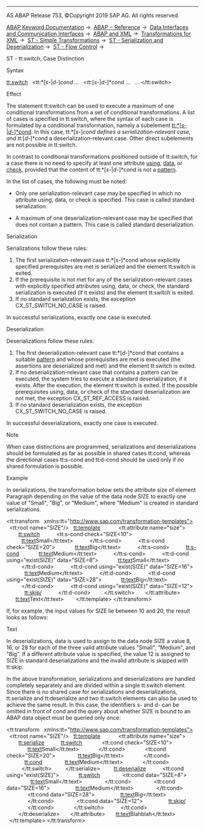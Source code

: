  

* * *

AS ABAP Release 753, ©Copyright 2019 SAP AG. All rights reserved.

[ABAP Keyword Documentation](https://help.sap.com/doc/abapdocu_753_index_htm/7.53/en-US/abenabap.htm) →  [ABAP − Reference](https://help.sap.com/doc/abapdocu_753_index_htm/7.53/en-US/abenabap_reference.htm) →  [Data Interfaces and Communication Interfaces](https://help.sap.com/doc/abapdocu_753_index_htm/7.53/en-US/abenabap_data_communication.htm) →  [ABAP and XML](https://help.sap.com/doc/abapdocu_753_index_htm/7.53/en-US/abenabap_xml.htm) →  [Transformations for XML](https://help.sap.com/doc/abapdocu_753_index_htm/7.53/en-US/abenabap_xml_trafos.htm) →  [ST - Simple Transformations](https://help.sap.com/doc/abapdocu_753_index_htm/7.53/en-US/abenabap_st.htm) →  [ST - Serialization and Deserialization](https://help.sap.com/doc/abapdocu_753_index_htm/7.53/en-US/abenst_serial_deserial.htm) →  [ST - Flow Control](https://help.sap.com/doc/abapdocu_753_index_htm/7.53/en-US/abenst_flow_control.htm) → 

ST - tt:switch, Case Distinction

Syntax

<tt:switch>
  <tt:*\[*s-*|*d-*\]*cond ...
  <tt:*\[*s-*|*d-*\]*cond ...
  ...
</tt:switch>

Effect

The statement tt:switch can be used to execute a maximum of one conditional transformations from a set of conditional transformations. A list of cases is specified in tt:switch, where the syntax of each case is formulated by a conditional transformation, namely a subelement [tt:*\[*s-*|*d-*\]*cond](https://help.sap.com/doc/abapdocu_753_index_htm/7.53/en-US/abenst_tt_cond.htm). In this case, tt:*\[*s-*\]*cond defines a serialization-relevant case, and tt:*\[*d-*\]*cond a deserialization-relevant case. Other direct subelements are not possible in tt:switch.

In contrast to conditional transformations positioned outside of tt:switch, for a case there is no need to specify at least one attribute [using](https://help.sap.com/doc/abapdocu_753_index_htm/7.53/en-US/abenst_using.htm), [data](https://help.sap.com/doc/abapdocu_753_index_htm/7.53/en-US/abenst_data.htm), or [check](https://help.sap.com/doc/abapdocu_753_index_htm/7.53/en-US/abenst_check.htm), provided that the content of tt:*\[*s-*|*d-*\]*cond is not a [pattern](https://help.sap.com/doc/abapdocu_753_index_htm/7.53/en-US/abenst_pattern.htm).

In the list of cases, the following must be noted:

-   Only one serialization-relevant case may be specified in which no attribute using, data, or check is specified. This case is called standard serialization.

-   A maximum of one deserialization-relevant case may be specified that does not contain a pattern. This case is called standard deserialization.

Serialization

Serializations follow these rules:

1.  The first serialization-relevant case tt:*\[*s-*\]*cond whose explicitly specified prerequisites are met is serialized and the element tt:switch is exited.
2.  If the prerequisite is not met for any of the serialization-relevant cases with explicitly specified attributes using, data, or check, the standard serialization is executed (if it exists) and the element tt:switch is exited.
3.  If no standard serialization exists, the exception CX\_ST\_SWITCH\_NO\_CASE is raised.

In successful serializations, exactly one case is executed.

Deserialization

Deserializations follow these rules:

1.  The first deserialization-relevant case tt:*\[*d-*\]*cond that contains a suitable [pattern](https://help.sap.com/doc/abapdocu_753_index_htm/7.53/en-US/abenst_pattern.htm) and whose prerequisites are met is executed (the assertions are deserialized and met) and the element tt:switch is exited.
2.  If no deserialization-relevant case that contains a pattern can be executed, the system tries to execute a standard deserialization, if it exists. After the execution, the element tt:switch is exited. If the possible prerequisites using, data, or check of the standard deserialization are not met, the exception CX\_ST\_REF\_ACCESS is raised.
3.  If no standard deserialization exists, the exception CX\_ST\_SWITCH\_NO\_CASE is raised.

In successful deserializations, exactly one case is executed.

Note

When case distinctions are programmed, serializations and deserializations should be formulated as far as possible in shared cases tt:cond, whereas the directional cases tt:s-cond and tt:d-cond should be used only if no shared formulation is possible.

Example

In serializations, the transformation below sets the attribute size of element Paragraph depending on the value of the data node SIZE to exactly one value of "Small", "Big", or "Medium", where "Medium" is created in standard serializations.

<tt:transform
  xmlns:tt="http://www.sap.com/transformation-templates">
  <tt:root name="SIZE"/>
  <tt:template>
    <Paragraph>
      <tt:attribute name="size">
        <tt:switch>
          <tt:s-cond check="SIZE<10">
            <tt:text>Small</tt:text>
          </tt:s-cond>
          <tt:s-cond check="SIZE>20">
            <tt:text>Big</tt:text>
          </tt:s-cond>
          <tt:s-cond>
            <tt:text>Medium</tt:text>
          </tt:s-cond>
          <tt:d-cond using="exist(SIZE)" data="SIZE=8">
            <tt:text>Small</tt:text>
          </tt:d-cond>
          <tt:d-cond using="exist(SIZE)" data="SIZE=16">
            <tt:text>Medium</tt:text>
          </tt:d-cond>
          <tt:d-cond using="exist(SIZE)" data="SIZE=28">
            <tt:text>Big</tt:text>
          </tt:d-cond>
          <tt:d-cond using="exist(SIZE)" data="SIZE=12">
            <tt:skip/>
          </tt:d-cond>
        </tt:switch>
      </tt:attribute>
      <tt:text>Text</tt:text>
    </Paragraph>
  </tt:template>
</tt:transform>

If, for example, the input values for SIZE lie between 10 and 20, the result looks as follows:

<Paragraph size="Medium">Text</Paragraph>

In deserializations, data is used to assign to the data node SIZE a value 8, 16, or 28 for each of the three valid attribute values "Small", "Medium", and "Big". If a different attribute value is specified, the value 12 is assigned to SIZE in standard deserializations and the invalid attribute is skipped with tt:skip.

In the above transformation, serializations and deserializations are handled completely separately and are divided within a single tt:switch element. Since there is no shared case for serializations and deserializations, tt:serialize and tt:deserialize and two tt:switch elements can also be used to achieve the same result. In this case, the identifiers s- and d- can be omitted in front of cond and the query about whether SIZE is bound to an ABAP data object must be queried only once:

<tt:transform
  xmlns:tt="http://www.sap.com/transformation-templates">
  <tt:root name="SIZE"/>
  <tt:template>
    <Paragraph>
      <tt:attribute name="size">
        <tt:serialize>
          <tt:switch>
            <tt:cond check="SIZE<10">
              <tt:text>Small</tt:text>
            </tt:cond>
            <tt:cond check="SIZE>20">
              <tt:text>Big</tt:text>
            </tt:cond>
            <tt:cond>
              <tt:text>Medium</tt:text>
            </tt:cond>
          </tt:switch>
        </tt:serialize>
        <tt:deserialize>
          <tt:cond using="exist(SIZE)">
            <tt:switch>
              <tt:cond data="SIZE=8">
                <tt:text>Small</tt:text>
              </tt:cond>
              <tt:cond data="SIZE=16">
                <tt:text>Medium</tt:text>
              </tt:cond>
              <tt:cond data="SIZE=28">
                <tt:text>Big</tt:text>
              </tt:cond>
              <tt:cond data="SIZE=12">
                <tt:skip/>
              </tt:cond>
            </tt:switch>
          </tt:cond>
        </tt:deserialize>
      </tt:attribute>
      <tt:text>Blahblah</tt:text>
    </Paragraph>
  </tt:template>
</tt:transform>